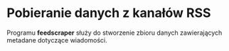 # Pobieranie danych z kanałów RSS

Programu __feedscraper__ służy do stworzenie zbioru danych zawierających metadane dotyczące wiadomości.


